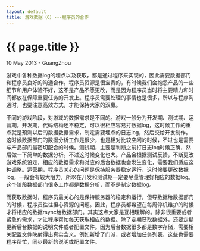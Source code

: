 ```yaml
---
layout: default
title: 游戏数据（6）---程序员的合作
---
```


 {{ page.title }}
================
<p class="meta">10 May 2013 - GuangZhou</p>

游戏中各种数据log的埋点以及获取，都是通过程序来实现的，因此需要数据部门和程序员良好的沟通合作。程序员资源是很宝贵的，有时候我们会抱怨产品的一些细节和用户体验不好，这不是产品不愿更改，而是因为程序员当时将主要精力和时间都放在保障重要任务的开发上。程序员需要处理的事情也是很多，所以与程序沟通时，也要注意高效方式，才能保持大家的双赢。
  
  
不同的游戏阶段，对游戏的数据需求是不同的。游戏一般分为开发期、测试期、运营期。开发期，代码结构还不稳定，可以很相应容易打数据log，这时候工作的重点就是预测以后的数据数据需求，制定需要埋点的日志log，然后交给开发制作。这时候数据部门的数据分析工作是很少，也是相对比较空闲的时候，不过也是需要与产品部门最密切配合的时候。测试期，主要是判断之前打日志log时候正确，然后做一下简单的数据分析。不过这时候变化也大。产品会根据测试反馈，不断更改游戏系统设定，相应的数据需求和对应的后台数据也会发生变化，需要我们适应这种调整。运营期，程序员关心的问题是保持服务器稳定运行，这时候要更改数据log，一般会有较大阻力，所以在开发和测试期一定要尽量管理好相应的数据log。这个阶段数据部门很多工作都是数据分析，而不是制定数据log。
  
  
而获取数据时，程序员最关心的是保持服务器的稳定和运行，但导数据给数据部门的时候，程序员往往担心资源的问题。因此，程序员都希望在每周停机维护的时候才将相应的数据rsync给数据部门。其实这点大家是互相理解的。除非很重要或者紧急的需求，才让程序帮忙每天获取相应的数据。除了定期获取数据外，还要定期更新后台数据的说明文件或者配置文件。因为后台数据很多都是数字存储，需要相关配置文件映射得出真实含义。例如新增了门派，或者增加任务列表，这些也需要程序帮忙，同步最新的说明或配置文件。



